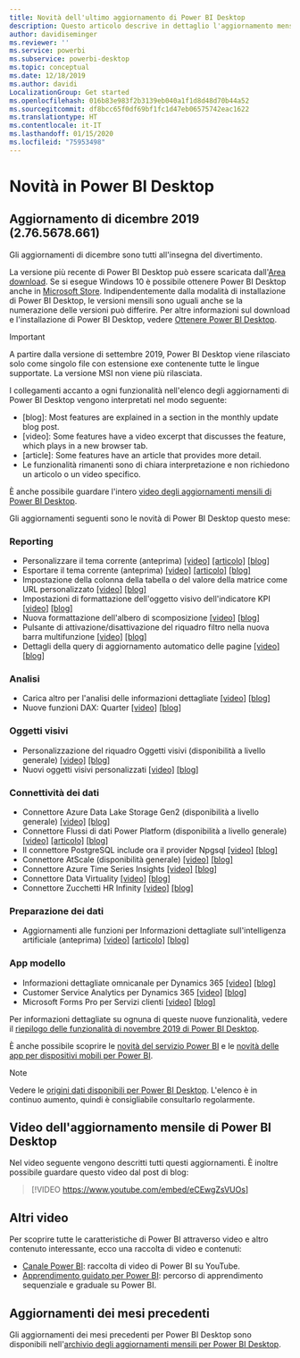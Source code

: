 ```yaml
---
title: Novità dell'ultimo aggiornamento di Power BI Desktop
description: Questo articolo descrive in dettaglio l'aggiornamento mensile più recente per Power BI Desktop.
author: davidiseminger
ms.reviewer: ''
ms.service: powerbi
ms.subservice: powerbi-desktop
ms.topic: conceptual
ms.date: 12/18/2019
ms.author: davidi
LocalizationGroup: Get started
ms.openlocfilehash: 016b83e983f2b3139eb040a1f1d8d48d70b44a52
ms.sourcegitcommit: df8bcc65f0df69bf1fc1d47eb06575742eac1622
ms.translationtype: HT
ms.contentlocale: it-IT
ms.lasthandoff: 01/15/2020
ms.locfileid: "75953498"
---
```

# <a name="whats-new-in-power-bi-desktop"></a>Novità in Power BI Desktop


## <a name="december-2019-update-2765678661"></a>Aggiornamento di dicembre 2019 (2.76.5678.661)

Gli aggiornamenti di dicembre sono tutti all'insegna del divertimento. 

La versione più recente di Power BI Desktop può essere scaricata dall'[Area download](https://www.microsoft.com/download/details.aspx?id=58494). Se si esegue Windows 10 è possibile ottenere Power BI Desktop anche in [Microsoft Store](https://aka.ms/pbidesktopstore). Indipendentemente dalla modalità di installazione di Power BI Desktop, le versioni mensili sono uguali anche se la numerazione delle versioni può differire. Per altre informazioni sul download e l'installazione di Power BI Desktop, vedere [Ottenere Power BI Desktop](desktop-get-the-desktop.md). 

> [!IMPORTANT]
> A partire dalla versione di settembre 2019, Power BI Desktop viene rilasciato solo come singolo file con estensione exe contenente tutte le lingue supportate. La versione MSI non viene più rilasciata.


I collegamenti accanto a ogni funzionalità nell'elenco degli aggiornamenti di Power BI Desktop vengono interpretati nel modo seguente:

* [blog]: Most features are explained in a section in the monthly update blog post.
* [video]: Some features have a video excerpt that discusses the feature, which plays in a new browser tab.
* [article]: Some features have an article that provides more detail.
* Le funzionalità rimanenti sono di chiara interpretazione e non richiedono un articolo o un video specifico.

È anche possibile guardare l'intero [video degli aggiornamenti mensili di Power BI Desktop](#power-bi-desktop-monthly-update-video).

Gli aggiornamenti seguenti sono le novità di Power BI Desktop questo mese:


### <a name="reporting"></a>Reporting
* Personalizzare il tema corrente (anteprima) [[video]](https://youtu.be/eCEwgZsVUOs?t=10)  [[articolo]](desktop-report-themes.md#create-and-customize-a-theme-in-power-bi-desktop-preview)  [[blog]](https://powerbi.microsoft.com/blog/power-bi-desktop-december-2019-feature-summary/#customizeTheme) 
* Esportare il tema corrente (anteprima) [[video]](https://youtu.be/eCEwgZsVUOs?t=242)  [[articolo]](desktop-report-themes.md#export-report-themes-preview)  [[blog]](https://powerbi.microsoft.com/blog/power-bi-desktop-december-2019-feature-summary/#exportTheme) 
* Impostazione della colonna della tabella o del valore della matrice come URL personalizzato [[video]](https://youtu.be/eCEwgZsVUOs?t=277)  [[blog]](https://powerbi.microsoft.com/blog/power-bi-desktop-december-2019-feature-summary/#customURL) 
* Impostazioni di formattazione dell'oggetto visivo dell'indicatore KPI [[video]](https://youtu.be/eCEwgZsVUOs?t=354)  [[blog]](https://powerbi.microsoft.com/blog/power-bi-desktop-december-2019-feature-summary/#KPI) 
* Nuova formattazione dell'albero di scomposizione [[video]](https://youtu.be/eCEwgZsVUOs?t=442)  [[blog]](https://powerbi.microsoft.com/blog/power-bi-desktop-december-2019-feature-summary/#decomp) 
* Pulsante di attivazione/disattivazione del riquadro filtro nella nuova barra multifunzione [[video]](https://youtu.be/eCEwgZsVUOs?t=599)    [[blog]](https://powerbi.microsoft.com/blog/power-bi-desktop-december-2019-feature-summary/#filterToggle) 
* Dettagli della query di aggiornamento automatico delle pagine [[video]](https://youtu.be/eCEwgZsVUOs?t=717)  [[blog]](https://powerbi.microsoft.com/blog/power-bi-desktop-december-2019-feature-summary/#APR) 


### <a name="analytics"></a>Analisi
* Carica altro per l'analisi delle informazioni dettagliate [[video]](https://youtu.be/eCEwgZsVUOs?t=831)  [[blog]](https://powerbi.microsoft.com/blog/power-bi-desktop-december-2019-feature-summary/#moreAI) 
* Nuove funzioni DAX: Quarter [[video]](https://youtu.be/eCEwgZsVUOs?t=855)  [[blog]](https://powerbi.microsoft.com/blog/power-bi-desktop-december-2019-feature-summary/#quarter) 


### <a name="visuals"></a>Oggetti visivi
* Personalizzazione del riquadro Oggetti visivi (disponibilità a livello generale) [[video]](https://youtu.be/eCEwgZsVUOs?t=865)  [[blog]](https://powerbi.microsoft.com/blog/power-bi-desktop-december-2019-feature-summary/#personalizeViz) 
* Nuovi oggetti visivi personalizzati [[video]](https://youtu.be/eCEwgZsVUOs?t=886)  [[blog]](https://powerbi.microsoft.com/blog/power-bi-desktop-december-2019-feature-summary/#xViz) 


### <a name="data-connectivity"></a>Connettività dei dati
* Connettore Azure Data Lake Storage Gen2 (disponibilità a livello generale) [[video]](https://youtu.be/eCEwgZsVUOs?t=2151)  [[blog]](https://powerbi.microsoft.com/blog/power-bi-desktop-december-2019-feature-summary/) 
* Connettore Flussi di dati Power Platform (disponibilità a livello generale) [[video]](https://youtu.be/eCEwgZsVUOs?t=2180)  [[articolo]](service-edit-sap-variables.md)  [[blog]](https://powerbi.microsoft.com/blog/power-bi-desktop-december-2019-feature-summary/#ADLS) 
* Il connettore PostgreSQL include ora il provider Npgsql [[video]](https://youtu.be/eCEwgZsVUOs?t=2220)  [[blog]](https://powerbi.microsoft.com/blog/power-bi-desktop-december-2019-feature-summary/#PostgreSQL) 
* Connettore AtScale (disponibilità generale) [[video]](https://youtu.be/eCEwgZsVUOs?t=2245)  [[blog]](https://powerbi.microsoft.com/blog/power-bi-desktop-december-2019-feature-summary/#AtScale) 
* Connettore Azure Time Series Insights [[video]](https://youtu.be/eCEwgZsVUOs?t=2261)  [[blog]](https://powerbi.microsoft.com/blog/power-bi-desktop-december-2019-feature-summary/#ATS) 
* Connettore Data Virtuality [[video]](https://youtu.be/eCEwgZsVUOs?t=2294)  [[blog]](https://powerbi.microsoft.com/blog/power-bi-desktop-december-2019-feature-summary/#DataVirt) 
* Connettore Zucchetti HR Infinity [[video]](https://youtu.be/eCEwgZsVUOs?t=2345)  [[blog]](https://powerbi.microsoft.com/blog/power-bi-desktop-december-2019-feature-summary/#Zucchetti) 


### <a name="data-preparation"></a>Preparazione dei dati
* Aggiornamenti alle funzioni per Informazioni dettagliate sull'intelligenza artificiale (anteprima) [[video]](https://youtu.be/eCEwgZsVUOs?t=2366)  [[articolo]](desktop-ai-insights.md)  [[blog]](https://powerbi.microsoft.com/blog/power-bi-desktop-december-2019-feature-summary/#AIfunc) 


### <a name="template-apps"></a>App modello
* Informazioni dettagliate omnicanale per Dynamics 365 [[video]](https://youtu.be/eCEwgZsVUOs?t=2416)  [[blog]](https://powerbi.microsoft.com/blog/power-bi-desktop-december-2019-feature-summary/#Omni) 
* Customer Service Analytics per Dynamics 365 [[video]](https://youtu.be/eCEwgZsVUOs?t=2500)  [[blog]](https://powerbi.microsoft.com/blog/power-bi-desktop-december-2019-feature-summary/#CS)
* Microsoft Forms Pro per Servizi clienti [[video]](https://youtu.be/eCEwgZsVUOs?t=2525)  [[blog]](https://powerbi.microsoft.com/blog/power-bi-desktop-december-2019-feature-summary/#Forms) 


Per informazioni dettagliate su ognuna di queste nuove funzionalità, vedere il [riepilogo delle funzionalità di novembre 2019 di Power BI Desktop](https://powerbi.microsoft.com/blog/power-bi-desktop-december-2019-feature-summary/).

È anche possibile scoprire le [novità del servizio Power BI](service-whats-new.md) e le [novità delle app per dispositivi mobili per Power BI](consumer/mobile/mobile-whats-new-in-the-mobile-apps.md).

> [!NOTE]
> Vedere le [origini dati disponibili per Power BI Desktop](desktop-data-sources.md). L'elenco è in continuo aumento, quindi è consigliabile consultarlo regolarmente.


## <a name="power-bi-desktop-monthly-update-video"></a>Video dell'aggiornamento mensile di Power BI Desktop
Nel video seguente vengono descritti tutti questi aggiornamenti. È inoltre possibile guardare questo video dal post di blog:

> [!VIDEO https://www.youtube.com/embed/eCEwgZsVUOs]


## <a name="more-videos"></a>Altri video

Per scoprire tutte le caratteristiche di Power BI attraverso video e altro contenuto interessante, ecco una raccolta di video e contenuti:

-   [Canale Power BI](https://www.youtube.com/user/mspowerbi): raccolta di video di Power BI su YouTube.
-   [Apprendimento guidato per Power BI](https://powerbi.microsoft.com/guided-learning/): percorso di apprendimento sequenziale e graduale su Power BI.

## <a name="updates-for-previous-months"></a>Aggiornamenti dei mesi precedenti

Gli aggiornamenti dei mesi precedenti per Power BI Desktop sono disponibili nell'[archivio degli aggiornamenti mensili per Power BI Desktop](desktop-latest-update-archive.md).
